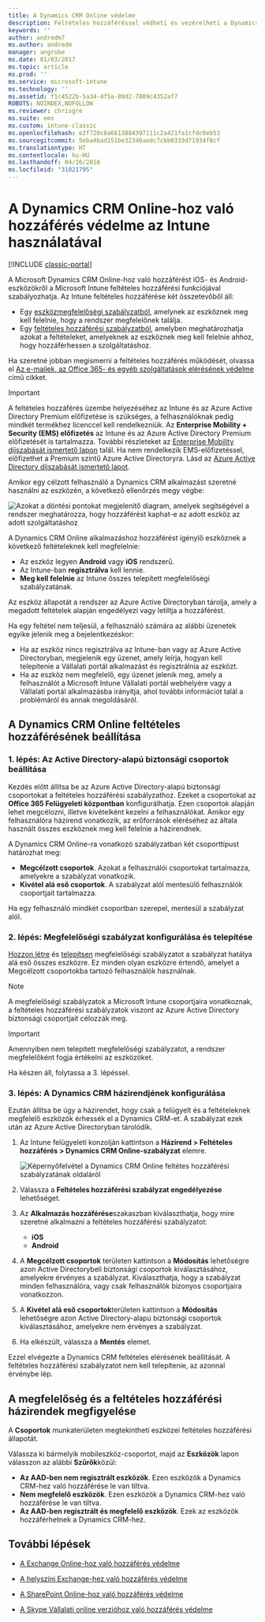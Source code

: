```yaml
---
title: A Dynamics CRM Online védelme
description: Feltételes hozzáféréssel védheti és vezérelheti a Dynamics CRM Online-hoz való hozzáférést.
keywords: ''
author: andredm7
ms.author: andredm
manager: angrobe
ms.date: 01/03/2017
ms.topic: article
ms.prod: ''
ms.service: microsoft-intune
ms.technology: ''
ms.assetid: f1c4522b-5a34-4f5a-89d2-7809c4352af7
ROBOTS: NOINDEX,NOFOLLOW
ms.reviewer: chrisgre
ms.suite: ems
ms.custom: intune-classic
ms.openlocfilehash: e2f720c8a6613884397111c2a421fa1cfdc0eb53
ms.sourcegitcommit: 5eba4bad151be32346aedc7cbb0333d71934f8cf
ms.translationtype: HT
ms.contentlocale: hu-HU
ms.lasthandoff: 04/16/2018
ms.locfileid: "31021795"
---
```

# <a name="protect-access-to-dynamics-crm-online-with-intune"></a>A Dynamics CRM Online-hoz való hozzáférés védelme az Intune használatával

[!INCLUDE [classic-portal](../includes/classic-portal.md)]

A Microsoft Dynamics CRM Online-hoz való hozzáférést iOS- és Android-eszközökről a Microsoft Intune feltételes hozzáférési funkciójával szabályozhatja.  Az Intune feltételes hozzáférése két összetevőből áll:
* Egy [eszközmegfelelőségi szabályzatból](introduction-to-device-compliance-policies-in-microsoft-intune.md), amelynek az eszköznek meg kell felelnie, hogy a rendszer megfelelőnek találja.
* Egy [feltételes hozzáférési szabályzatból](restrict-access-to-email-and-o365-services-with-microsoft-intune.md), amelyben meghatározhatja azokat a feltételeket, amelyeknek az eszköznek meg kell felelnie ahhoz, hogy hozzáférhessen a szolgáltatáshoz.

Ha szeretné jobban megismerni a feltételes hozzáférés működését, olvassa el [Az e-mailek, az Office 365- és egyéb szolgáltatások elérésének védelme](restrict-access-to-email-and-o365-services-with-microsoft-intune.md) című cikket.

> [!IMPORTANT]
> A feltételes hozzáférés üzembe helyezéséhez az Intune és az Azure Active Directory Premium előfizetése is szükséges, a felhasználóknak pedig mindkét termékhez licenccel kell rendelkezniük. Az **Enterprise Mobility + Security (EMS) előfizetés** az Intune és az Azure Active Directory Premium előfizetését is tartalmazza. További részleteket az [Enterprise Mobility díjszabását ismertető lapon](https://www.microsoft.com/cloud-platform/enterprise-mobility-pricing) talál. Ha nem rendelkezik EMS-előfizetéssel, előfizethet a Premium szintű Azure Active Directoryra. Lásd az [Azure Active Directory díjszabását ismertető lapot](https://azure.microsoft.com/pricing/details/active-directory/).

Amikor egy célzott felhasználó a Dynamics CRM alkalmazást szeretné használni az eszközén, a következő ellenőrzés megy végbe:

![Azokat a döntési pontokat megjelenítő diagram, amelyek segítségével a rendszer meghatározza, hogy hozzáférést kaphat-e az adott eszköz az adott szolgáltatáshoz](../media/mdm-ca-dynamics-crm-flow-diagram.png)

A Dynamics CRM Online alkalmazáshoz hozzáférést igénylő eszköznek a következő feltételeknek kell megfelelnie:
* Az eszköz legyen **Android** vagy **iOS** rendszerű.
* Az Intune-ban **regisztrálva** kell lennie.
* **Meg kell felelnie** az Intune összes telepített megfelelőségi szabályzatának.

Az eszköz állapotát a rendszer az Azure Active Directoryban tárolja, amely a megadott feltételek alapján engedélyezi vagy letiltja a hozzáférést.

Ha egy feltétel nem teljesül, a felhasználó számára az alábbi üzenetek egyike jelenik meg a bejelentkezéskor:
* Ha az eszköz nincs regisztrálva az Intune-ban vagy az Azure Active Directoryban, megjelenik egy üzenet, amely leírja, hogyan kell telepítenie a Vállalati portál alkalmazást és regisztrálnia az eszközt.
* Ha az eszköz nem megfelelő, egy üzenet jelenik meg, amely a felhasználót a Microsoft Intune Vállalati portál webhelyére vagy a Vállalati portál alkalmazásba irányítja, ahol további információt talál a problémáról és annak megoldásáról.

## <a name="configure-conditional-access-for-dynamics-crm-online"></a>A Dynamics CRM Online feltételes hozzáférésének beállítása  
### <a name="step-1-configure-active-directory-security-groups"></a>1. lépés: Az Active Directory-alapú biztonsági csoportok beállítása

Kezdés előtt állítsa be az Azure Active Directory-alapú biztonsági csoportokat a feltételes hozzáférési szabályzathoz. Ezeket a csoportokat az **Office 365 Felügyeleti központban** konfigurálhatja. Ezen csoportok alapján lehet megcélozni, illetve kivételként kezelni a felhasználókat. Amikor egy felhasználóra házirend vonatkozik, az erőforrások eléréséhez az általa használt összes eszköznek meg kell felelnie a házirendnek.

A Dynamics CRM Online-ra vonatkozó szabályzatban két csoporttípust határozhat meg:
* **Megcélzott csoportok**. Azokat a felhasználói csoportokat tartalmazza, amelyekre a szabályzat vonatkozik.
* **Kivétel alá eső csoportok**. A szabályzat alól mentesülő felhasználók csoportjait tartalmazza.

Ha egy felhasználó mindkét csoportban szerepel, mentesül a szabályzat alól.

### <a name="step-2-configure-and-deploy-a-compliance-policy"></a>2. lépés: Megfelelőségi szabályzat konfigurálása és telepítése
[Hozzon létre](create-a-device-compliance-policy-in-microsoft-intune.md) és [telepítsen](deploy-and-monitor-a-device-compliance-policy-in-microsoft-intune.md) megfelelőségi szabályzatot a szabályzat hatálya alá eső összes eszközre. Ez minden olyan eszközre értendő, amelyet a Megcélzott csoportokba tartozó felhasználók használnak.

> [!NOTE]
> A megfelelőségi szabályzatok a Microsoft Intune csoportjaira vonatkoznak, a feltételes hozzáférési szabályzatok viszont az Azure Active Directory biztonsági csoportjait célozzák meg.

> [!IMPORTANT]
> Amennyiben nem telepített megfelelőségi szabályzatot, a rendszer megfelelőként fogja értékelni az eszközöket.

Ha készen áll, folytassa a 3. lépéssel.
### <a name="step-3-configure-the-dynamics-crm-policy"></a>3. lépés: A Dynamics CRM házirendjének konfigurálása
Ezután állítsa be úgy a házirendet, hogy csak a felügyelt és a feltételeknek megfelelő eszközök érhessék el a Dynamics CRM-et. A szabályzat ezek után az Azure Active Directoryban tárolódik.

1. Az Intune felügyeleti konzolján kattintson a **Házirend > Feltételes hozzáférés > Dynamics CRM Online-szabályzat** elemre.

   ![Képernyőfelvétel a Dynamics CRM Online feltétes hozzáférési szabályzatának oldaláról](../media/mdm-ca-dynamics-crm-policy-configuration.png)

2. Válassza a **Feltételes hozzáférési szabályzat engedélyezése** lehetőséget.
3. Az **Alkalmazás hozzáférése**szakaszban kiválaszthatja, hogy mire szeretné alkalmazni a feltételes hozzáférési szabályzatot:
   * **iOS**
   * **Android**
4. A **Megcélzott csoportok** területen kattintson a **Módosítás** lehetőségre azon Active Directorybeli biztonsági csoportok kiválasztásához, amelyekre érvényes a szabályzat. Kiválaszthatja, hogy a szabályzat minden felhasználóra, vagy csak felhasználók bizonyos csoportjaira vonatkozzon.
5. A **Kivétel alá eső csoportok**területen kattintson a **Módosítás** lehetőségre azon Active Directory-alapú biztonsági csoportok kiválasztásához, amelyekre nem érvényes a szabályzat.
6. Ha elkészült, válassza a **Mentés** elemet.

Ezzel elvégezte a Dynamics CRM feltételes elérésének beállítását. A feltételes hozzáférési szabályzatot nem kell telepítenie, az azonnal érvénybe lép.
##  <a name="monitor-the-compliance-and-conditional-access-policies"></a>A megfelelőség és a feltételes hozzáférési házirendek megfigyelése

A **Csoportok** munkaterületen megtekintheti eszközei feltételes hozzáférési állapotát.

Válassza ki bármelyik mobileszköz-csoportot, majd az **Eszközök** lapon válasszon az alábbi **Szűrők**közül:
* **Az AAD-ben nem regisztrált eszközök**. Ezen eszközök a Dynamics CRM-hez való hozzáférése le van tiltva.
* **Nem megfelelő eszközök**. Ezen eszközök a Dynamics CRM-hez való hozzáférése le van tiltva.
* **Az AAD-ben regisztrált és megfelelő eszközök**. Ezek az eszközök hozzáférhetnek a Dynamics CRM-hez.

##  <a name="next-steps"></a>További lépések
* [A Exchange Online-hoz való hozzáférés védelme](restrict-access-to-exchange-online-with-microsoft-intune.md)

* [A helyszíni Exchange-hez való hozzáférés védelme](restrict-access-to-exchange-onpremises-with-microsoft-intune.md)
* [A SharePoint Online-hoz való hozzáférés védelme](restrict-access-to-sharepoint-online-with-microsoft-intune.md)

* [A Skype Vállalati online verzióhoz való hozzáférés védelme](restrict-access-to-skype-for-business-online-with-microsoft-intune.md)
